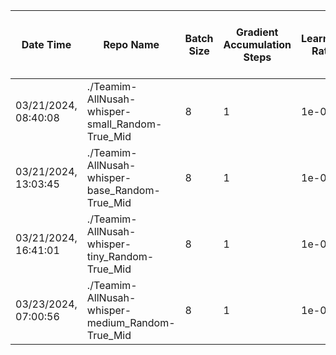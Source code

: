 | Date Time | Repo Name | Batch Size | Gradient Accumulation Steps | Learning Rate | Warmup Steps | Max Steps | Gradient Checkpointing | Gradient Checkpointing Kwargs | FP16 | Evaluation Strategy | Eval Batch Size | Predict with Generate | Max Length | Save Steps | Eval Steps | Logging Steps | Report To | Load Best Model at End | Metric for Best Model | Greater is Better | Push to Hub | Training Loss | Epoch | Step | Validation Loss | f1 | recall | precision |
|---|---|---|---|---|---|---|---|---|---|---|---|---|---|---|---|---|---|---|---|---|---|---|---|---|---|----|---|---|
| 03/21/2024, 08:40:08 | ./Teamim-AllNusah-whisper-small_Random-True_Mid | 8 | 1 | 1e-05 | 1000 | 100000 | True | {'use_reentrant': False} | True | steps | 32 | True | 225 | 10000 | 10000 | 25 | ['tensorboard'] | True | avg_f1_Exact | True | True | 0.021550073864677687 | 8.0 | 100000 | 0.184482142329216 | 0.8996304230096901 | 0.8996085856138029 | 0.9003176340674156 |
| 03/21/2024, 13:03:45 | ./Teamim-AllNusah-whisper-base_Random-True_Mid | 8 | 1 | 1e-05 | 1000 | 100000 | True | {'use_reentrant': False} | True | steps | 32 | True | 225 | 10000 | 10000 | 25 | ['tensorboard'] | True | avg_f1_Exact | True | True | 0.03545441636119969 | 8.0 | 100000 | 0.20118673145771027 | 0.8617680742203201 | 0.8626021186921445 | 0.8617811978432426 |
| 03/21/2024, 16:41:01 | ./Teamim-AllNusah-whisper-tiny_Random-True_Mid | 8 | 1 | 1e-05 | 1000 | 100000 | True | {'use_reentrant': False} | True | steps | 32 | True | 225 | 10000 | 10000 | 25 | ['tensorboard'] | True | avg_f1_Exact | True | True | 0.04949023559953086 | 8.0 | 100000 | 0.21391823887825012 | 0.8324883831395741 | 0.8338224092406237 | 0.8322131178574591 |
| 03/23/2024, 07:00:56 | ./Teamim-AllNusah-whisper-medium_Random-True_Mid | 8 | 1 | 1e-05 | 1000 | 100000 | True | {'use_reentrant': False} | True | steps | 32 | True | 225 | 10000 | 10000 | 25 | ['tensorboard'] | True | avg_f1_Exact | True | True | 0.016411178880098305 | 8.0 | 100000 | 0.19175758957862854 | 0.9241458540823655 | 0.9248030309610401 | 0.9241210924324863 |

